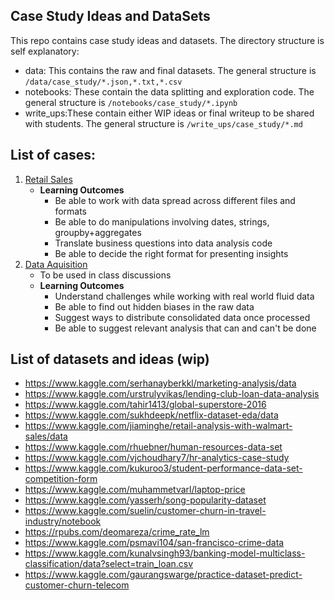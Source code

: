 ## Case Study Ideas and DataSets

This repo contains case study ideas and datasets. The directory structure is self explanatory:
- data: This contains the raw and final datasets. The general structure is `/data/case_study/*.json,*.txt,*.csv`
- notebooks: These contain the data splitting and exploration code. The general structure is `/notebooks/case_study/*.ipynb`
- write_ups:These contain either WIP ideas or final writeup to be shared with students. The general structure is `/write_ups/case_study/*.md`


## List of cases:
1. [Retail Sales](./write_ups/retail_sales/retail_sales_writeup.md)
    - **Learning Outcomes**
        - Be able to work with data spread across different files and formats
        - Be able to do manipulations involving dates, strings, groupby+aggregates
        - Translate business questions into data analysis code
        - Be able to decide the right format for presenting insights
2. [Data Aquisition](./notebooks/data_aquisition/)
    - To be used in class discussions
    - **Learning Outcomes**
        - Understand challenges while working with real world fluid data
        - Be able to find out hidden biases in the raw data
        - Suggest ways to distribute consolidated data once processed
        - Be able to suggest relevant analysis that can and can't be done

## List of datasets and ideas (wip)
- https://www.kaggle.com/serhanayberkkl/marketing-analysis/data
- https://www.kaggle.com/urstrulyvikas/lending-club-loan-data-analysis
- https://www.kaggle.com/tahir1413/global-superstore-2016
- https://www.kaggle.com/sukhdeepk/netflix-dataset-eda/data
- https://www.kaggle.com/jiaminghe/retail-analysis-with-walmart-sales/data
- https://www.kaggle.com/rhuebner/human-resources-data-set
- https://www.kaggle.com/vjchoudhary7/hr-analytics-case-study
- https://www.kaggle.com/kukuroo3/student-performance-data-set-competition-form
- https://www.kaggle.com/muhammetvarl/laptop-price
- https://www.kaggle.com/yasserh/song-popularity-dataset
- https://www.kaggle.com/suelin/customer-churn-in-travel-industry/notebook
- https://rpubs.com/deomareza/crime_rate_lm
- https://www.kaggle.com/psmavi104/san-francisco-crime-data
- https://www.kaggle.com/kunalvsingh93/banking-model-multiclass-classification/data?select=train_loan.csv
- https://www.kaggle.com/gaurangswarge/practice-dataset-predict-customer-churn-telecom